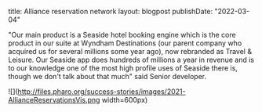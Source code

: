 title: Alliance reservation networklayout: blogpostpublishDate: "2022-03-04""Our main product is a Seaside hotel booking engine which is the core product in our suite at Wyndham Destinations \(our parent company who acquired us for several millions some year ago\), now rebranded as Travel & Leisure.  Our Seaside app does hundreds of millions a year in revenue and is to our knowledge one of the most high profile uses of Seaside there is, though we don't talk about that much" said Senior developer.![](http://files.pharo.org/success-stories/images/2021-AllianceReservationsVis.png width=600px)